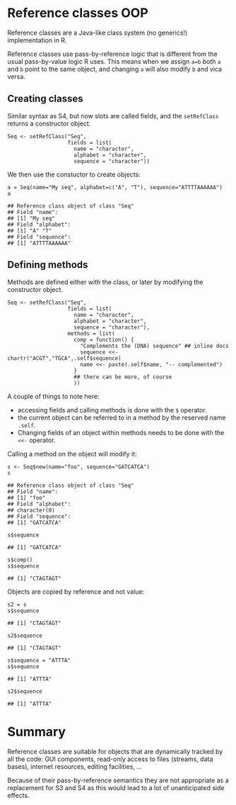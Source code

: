 Reference classes OOP
=====================

Reference classes are a Java-like class system (no generics!)
implementation in R.

Reference classes use pass-by-reference logic that is different from the
usual pass-by-value logic R uses. This means when we assign `a=b` both
`a` and `b` point to the same object, and changing `a` will also modify
`b` and vica versa.

Creating classes
----------------

Similar syntax as S4, but now slots are called fields, and the
`setRefClass` returns a constructor object.

    Seq <- setRefClass("Seq",
                       fields = list(
                         name = "character",
                         alphabet = "character",
                         sequence = "character"))

We then use the constuctor to create objects:

    a = Seq(name="My seq", alphabet=c("A", "T"), sequence="ATTTTAAAAAA")
    a

    ## Reference class object of class "Seq"
    ## Field "name":
    ## [1] "My seq"
    ## Field "alphabet":
    ## [1] "A" "T"
    ## Field "sequence":
    ## [1] "ATTTTAAAAAA"

Defining methods
----------------

Methods are defined either with the class, or later by modifying the
constructor object.

    Seq <- setRefClass("Seq",
                       fields = list(
                         name = "character",
                         alphabet = "character",
                         sequence = "character"),
                       methods = list(
                         comp = function() {
                           "Complements the (DNA) sequence" ## inline docs
                           sequence <<- chartr("ACGT","TGCA",.self$sequence)
                           name <<- paste(.self$name, "-- complemented")                     
                         }
                         ## there can be more, of course
                         ))

A couple of things to note here:

-   accessing fields and calling methods is done with the `$` operator.
-   the current object can be referred to in a method by the reserved
    name `.self`.
-   Changing fields of an object within methods needs to be done with
    the `<<-` operator.

Calling a method on the object will modify it:

    s <- Seq$new(name="foo", sequence="GATCATCA")
    s

    ## Reference class object of class "Seq"
    ## Field "name":
    ## [1] "foo"
    ## Field "alphabet":
    ## character(0)
    ## Field "sequence":
    ## [1] "GATCATCA"

    s$sequence

    ## [1] "GATCATCA"

    s$comp()
    s$sequence

    ## [1] "CTAGTAGT"

Objects are copied by reference and not value:

    s2 = s
    s$sequence

    ## [1] "CTAGTAGT"

    s2$sequence

    ## [1] "CTAGTAGT"

    s$sequence = "ATTTA"
    s$sequence

    ## [1] "ATTTA"

    s2$sequence

    ## [1] "ATTTA"

Summary
=======

Reference classes are suitable for objects that are dynamically tracked
by all the code: GUI components, read-only access to files (streams,
data bases), internet resources, editing facilities, ...

Because of their pass-by-reference semantics they are not appropriate as
a replacement for S3 and S4 as this would lead to a lot of unanticipated
side effects.
